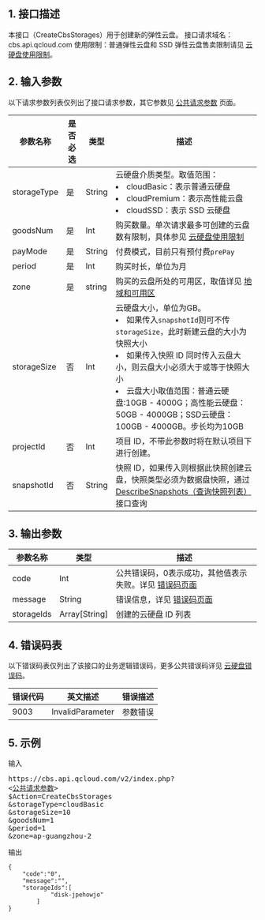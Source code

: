 ## 1. 接口描述

本接口（CreateCbsStorages）用于创建新的弹性云盘。
接口请求域名：cbs.api.qcloud.com
使用限制：普通弹性云盘和 SSD 弹性云盘售卖限制请见 [云硬盘使用限制](https://cloud.tencent.com/document/product/362/5145)。


## 2. 输入参数

以下请求参数列表仅列出了接口请求参数，其它参数见 [公共请求参数](https://cloud.tencent.com/document/product/362/4202) 页面。

| 参数名称 | 是否必选  | 类型 | 描述 |
| ------- | ------- | ------- | ------- |
| storageType | 是 | String | 云硬盘介质类型。取值范围：<br><li>cloudBasic：表示普通云硬盘<br><li>cloudPremium：表示高性能云盘<br><li>cloudSSD：表示 SSD 云硬盘 | 
| goodsNum | 是 | Int | 购买数量。单次请求最多可创建的云盘数有限制，具体参见 [云硬盘使用限制](https://cloud.tencent.com/document/product/362/5145) | 
| payMode | 是 | String | 付费模式，目前只有预付费`prePay` |
| period | 是 | Int | 购买时长，单位为月 |
| zone | 是 | string | 购买的云盘所处的可用区，取值详见 [地域和可用区](https://cloud.tencent.com/document/product/362/32351) |
| storageSize | 否 | Int | 云硬盘大小，单位为GB。<br><li>如果传入`snapshotId`则可不传`storageSize`，此时新建云盘的大小为快照大小<br><li>如果传入快照 ID 同时传入云盘大小，则云盘大小必须大于或等于快照大小<br><li>云盘大小取值范围：普通云硬盘:10GB - 4000G；高性能云硬盘：50GB - 4000GB；SSD云硬盘：100GB - 4000GB。步长均为10GB |
| projectId | 否 | Int | 项目 ID，不带此参数时将在默认项目下进行创建。 |
| snapshotId | 否 | String | 快照 ID，如果传入则根据此快照创建云盘，快照类型必须为数据盘快照，通过 [DescribeSnapshots（查询快照列表）](https://cloud.tencent.com/doc/api/364/2530)接口查询 | 

<!--| zoneId | 是 | Int | 购买的云盘所处可用区 ID，通过 [DescribeAvailabilityZones（查询可用区）](http://cloud.tencent.com/doc/api/229/1286) 接口查询 | -->

## 3. 输出参数

| 参数名称 | 类型 | 描述 |
| ------- | ------- | ------- |
| code | Int | 公共错误码，0表示成功，其他值表示失败。详见 [错误码页面](https://cloud.tencent.com/doc/api/364/%E9%94%99%E8%AF%AF%E7%A0%81) |
| message | String | 错误信息，详见 [错误码页面](https://cloud.tencent.com/doc/api/364/%E9%94%99%E8%AF%AF%E7%A0%81)|
| storageIds | Array[String] | 创建的云硬盘 ID 列表 |


## 4. 错误码表

以下错误码表仅列出了该接口的业务逻辑错误码，更多公共错误码详见 [云硬盘错误码](https://cloud.tencent.com/document/api/362/4207)。

| 错误代码 | 英文描述 | 错误描述 |
| ------- | ------- | ------- |
| 9003 | InvalidParameter | 参数错误 |

## 5. 示例

输入
<pre>
https://cbs.api.qcloud.com/v2/index.php?
<<a href="https://cloud.tencent.com/document/api/213/6976">公共请求参数</a>>
$Action=CreateCbsStorages
&storageType=cloudBasic
&storageSize=10
&goodsNum=1
&period=1
&zone=ap-guangzhou-2
</pre>

输出
```
{
    "code":"0",
    "message":"",
    "storageIds":[
            "disk-jpehowjo"
        ]
}
```

